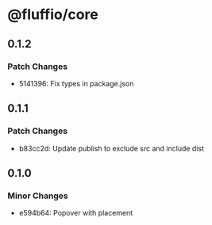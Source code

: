 # @fluffio/core

## 0.1.2

### Patch Changes

- 5141396: Fix types in package.json

## 0.1.1

### Patch Changes

- b83cc2d: Update publish to exclude src and include dist

## 0.1.0

### Minor Changes

- e594b64: Popover with placement

